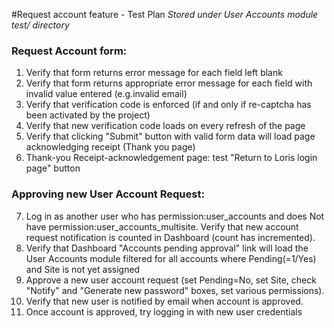 #Request account feature - Test Plan 
*Stored under User Accounts module test/ directory*
 
### Request Account form: 
1. Verify that form returns error message for each field left blank
2. Verify that form returns appropriate error message for each field with invalid value entered (e.g.invalid email)
3. Verify that verification code is enforced (if and only if re-captcha has been activated by the project)
4. Verify that new verification code loads on every refresh of the page
5. Verify that clicking "Submit" button with valid form data will load page acknowledging receipt (Thank you page)
6. Thank-you Receipt-acknowledgement page:  test "Return to Loris login page" button
	
### Approving new User Account Request:
7. Log in as another user who has permission:user_accounts and does Not have permission:user_accounts_multisite.  Verify that new account request notification is counted in Dashboard (count has incremented).
8. Verify that Dashboard "Accounts pending approval" link will load the User Accounts module filtered for all accounts where Pending(=1/Yes) and Site is not yet assigned
9. Approve a new user account request (set Pending=No, set Site, check "Notify" and "Generate new password" boxes, set various permissions).  
10. Verify that new user is notified by email when account is approved.
11. Once account is approved, try logging in with new user credentials
